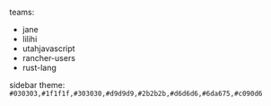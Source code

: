 teams:
* jane
* lilihi
* utahjavascript
* rancher-users
* rust-lang

sidebar theme:
`#030303,#1f1f1f,#303030,#d9d9d9,#2b2b2b,#d6d6d6,#6da675,#c090d6`
